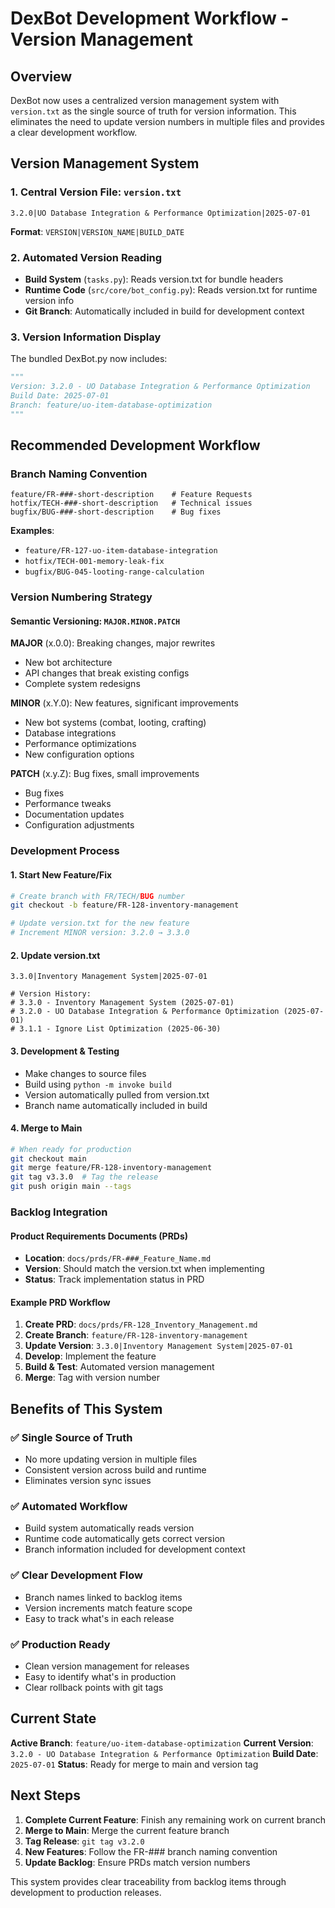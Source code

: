 # DexBot Development Workflow - Version Management

## Overview
DexBot now uses a centralized version management system with `version.txt` as the single source of truth for version information. This eliminates the need to update version numbers in multiple files and provides a clear development workflow.

## Version Management System

### 1. Central Version File: `version.txt`
```
3.2.0|UO Database Integration & Performance Optimization|2025-07-01
```

**Format**: `VERSION|VERSION_NAME|BUILD_DATE`

### 2. Automated Version Reading
- **Build System** (`tasks.py`): Reads version.txt for bundle headers
- **Runtime Code** (`src/core/bot_config.py`): Reads version.txt for runtime version info
- **Git Branch**: Automatically included in build for development context

### 3. Version Information Display
The bundled DexBot.py now includes:
```python
"""
Version: 3.2.0 - UO Database Integration & Performance Optimization
Build Date: 2025-07-01
Branch: feature/uo-item-database-optimization
"""
```

## Recommended Development Workflow

### Branch Naming Convention
```
feature/FR-###-short-description    # Feature Requests
hotfix/TECH-###-short-description   # Technical issues
bugfix/BUG-###-short-description    # Bug fixes
```

**Examples**:
- `feature/FR-127-uo-item-database-integration`
- `hotfix/TECH-001-memory-leak-fix`
- `bugfix/BUG-045-looting-range-calculation`

### Version Numbering Strategy

#### Semantic Versioning: `MAJOR.MINOR.PATCH`

**MAJOR** (x.0.0): Breaking changes, major rewrites
- New bot architecture
- API changes that break existing configs
- Complete system redesigns

**MINOR** (x.Y.0): New features, significant improvements
- New bot systems (combat, looting, crafting)
- Database integrations
- Performance optimizations
- New configuration options

**PATCH** (x.y.Z): Bug fixes, small improvements
- Bug fixes
- Performance tweaks
- Documentation updates
- Configuration adjustments

### Development Process

#### 1. Start New Feature/Fix
```bash
# Create branch with FR/TECH/BUG number
git checkout -b feature/FR-128-inventory-management

# Update version.txt for the new feature
# Increment MINOR version: 3.2.0 → 3.3.0
```

#### 2. Update version.txt
```
3.3.0|Inventory Management System|2025-07-01

# Version History:
# 3.3.0 - Inventory Management System (2025-07-01)
# 3.2.0 - UO Database Integration & Performance Optimization (2025-07-01)
# 3.1.1 - Ignore List Optimization (2025-06-30)
```

#### 3. Development & Testing
- Make changes to source files
- Build using `python -m invoke build`
- Version automatically pulled from version.txt
- Branch name automatically included in build

#### 4. Merge to Main
```bash
# When ready for production
git checkout main
git merge feature/FR-128-inventory-management
git tag v3.3.0  # Tag the release
git push origin main --tags
```

### Backlog Integration

#### Product Requirements Documents (PRDs)
- **Location**: `docs/prds/FR-###_Feature_Name.md`
- **Version**: Should match the version.txt when implementing
- **Status**: Track implementation status in PRD

#### Example PRD Workflow
1. **Create PRD**: `docs/prds/FR-128_Inventory_Management.md`
2. **Create Branch**: `feature/FR-128-inventory-management`
3. **Update Version**: `3.3.0|Inventory Management System|2025-07-01`
4. **Develop**: Implement the feature
5. **Build & Test**: Automated version management
6. **Merge**: Tag with version number

## Benefits of This System

### ✅ Single Source of Truth
- No more updating version in multiple files
- Consistent version across build and runtime
- Eliminates version sync issues

### ✅ Automated Workflow
- Build system automatically reads version
- Runtime code automatically gets correct version
- Branch information included for development context

### ✅ Clear Development Flow
- Branch names linked to backlog items
- Version increments match feature scope
- Easy to track what's in each release

### ✅ Production Ready
- Clean version management for releases
- Easy to identify what's in production
- Clear rollback points with git tags

## Current State

**Active Branch**: `feature/uo-item-database-optimization`
**Current Version**: `3.2.0 - UO Database Integration & Performance Optimization`
**Build Date**: `2025-07-01`
**Status**: Ready for merge to main and version tag

## Next Steps

1. **Complete Current Feature**: Finish any remaining work on current branch
2. **Merge to Main**: Merge the current feature branch
3. **Tag Release**: `git tag v3.2.0`
4. **New Features**: Follow the FR-### branch naming convention
5. **Update Backlog**: Ensure PRDs match version numbers

This system provides clear traceability from backlog items through development to production releases.
